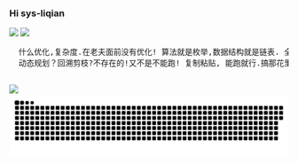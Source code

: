 ### Hi sys-liqian

![](https://img.shields.io/badge/Use-Go/JAVA-0076ab?style=flat&logo=C&logoColor=ffffff)
![](https://img.shields.io/badge/OS-Linux-orange?style=flat&logo=Linux&logoColor=ffffff)

<!-- <details>
<summary>📈 My GitHub Stats</summary>

<p align="center"> <img src="https://github-readme-stats.vercel.app/api?username=sys-liqian&show_icons=true&theme=gotham" alt="flightfish" />

</details> -->
<!--
**sys-liqian/sys-liqian** is a ✨ _special_ ✨ repository because its `README.md` (this file) appears on your GitHub profile.

Here are some ideas to get you started:

- 🔭 I’m currently working on ...
- 🌱 I’m currently learning ...
- 👯 I’m looking to collaborate on ...
- 🤔 I’m looking for help with ...
- 💬 Ask me about ...
- 📫 How to reach me: ...
- 😄 Pronouns: ...
- ⚡ Fun fact: ...
  -->
  <pre>
  什么优化,复杂度.在老夫面前没有优化! 算法就是枚举,数据结构就是链表. 全给它串起来,存取就遍历O(n^2),O(n^3),O(2^n).
  动态规划？回溯剪枝?不存在的!又不是不能跑! 复制粘贴, 能跑就行.搞那花里胡哨的干啥!
  </pre>

![](https://github-readme-stats.vercel.app/api?username=sys-liqian&show_icons=true)
![Snake animation](https://github.com/sys-liqian/sys-liqian/blob/output/github-contribution-grid-snake.svg)
